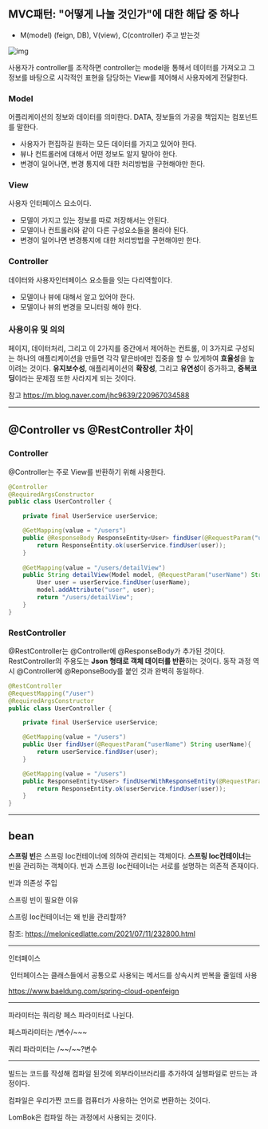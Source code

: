 ## MVC패턴:  "어떻게 나눌 것인가"에 대한 해답 중 하나

- M(model) (feign, DB), V(view), C(controller) 주고 받는것

![img](https://mblogthumb-phinf.pstatic.net/MjAxODEyMDVfMTA1/MDAxNTQ0MDE3MDQ3OTE3.g5uFx4CwmDcihBhk4Yc3DXwMrLE1FtQkRc5dQ3awkZkg.vNLkkt-Xyalvg4AwO65vf3b3bvwVaR0hnM9c639Mftog.JPEG.jhc9639/%25EB%25B8%2594%25EB%25A1%259C%25EA%25B7%25B81.jpg?type=w800)



사용자가 controller를 조작하면 controller는 model을 통해서 데이터를 가져오고 그 정보를 바탕으로 시각적인 표현을 담당하는 View를 제어해서 사용자에게 전달한다.

### Model

어플리케이션의 정보와 데이터를 의미한다. DATA, 정보들의 가공을 책임지는 컴포넌트를 말한다.

- 사용자가 편집하길 원하는 모든 데이터를 가지고 있어야 한다.
- 뷰나 컨트롤러에 대해서 어떤 정보도 알지 말아야 한다.
- 변경이 일어나면, 변경 통지에 대한 처리방법을 구현해야만 한다.

### View

사용자 인터페이스 요소이다.

- 모델이 가지고 있는 정보를 따로 저장해서는 안된다.
- 모델이나 컨트롤러와 같이 다른 구성요소들을 몰라야 된다.
- 변경이 일어나면 변경통지에 대한 처리방법을 구현해야만 한다.

### Controller

데이터와 사용자인터페이스 요소들을 잇는 다리역할이다.

- 모델이나 뷰에 대해서 알고 있어야 한다.
- 모델이나 뷰의 변경을 모니터링 해야 한다.

### 사용이유 및 의의

페이지, 데이터처리, 그리고 이 2가지를 중간에서 제어하는 컨트롤, 이 3가지로 구성되는 하나의 애플리케이션을 만들면 각각 맡은바에만 집중을 할 수 있게하여 **효율성**을 높이려는 것이다. **유지보수성**, 애플리케이션의 **확장성**, 그리고 **유연성**이 증가하고, **중복코딩**이라는 문제점 또한 사라지게 되는 것이다.

참고 https://m.blog.naver.com/jhc9639/220967034588

---

## @Controller vs @RestController 차이

### Controller

@Controller는 주로 View를 반환하기 위해 사용한다.

```java
@Controller
@RequiredArgsConstructor
public class UserController {

    private final UserService userService;

    @GetMapping(value = "/users")
    public @ResponseBody ResponseEntity<User> findUser(@RequestParam("userName") String userName){
        return ResponseEntity.ok(userService.findUser(user));
    }
    
    @GetMapping(value = "/users/detailView")
    public String detailView(Model model, @RequestParam("userName") String userName){
        User user = userService.findUser(userName);
        model.addAttribute("user", user);
        return "/users/detailView";
    }
}
```



### RestController

@RestController는 @Controller에 @ResponseBody가 추가된 것이다. RestController의 주용도는 **Json 형태로 객체 데이터를 반환**하는 것이다. 동작 과정 역시 @Controller에 @ReponseBody를 붙인 것과 완벽히 동일하다.

```java
@RestController
@RequestMapping("/user")
@RequiredArgsConstructor
public class UserController {

    private final UserService userService;

    @GetMapping(value = "/users")
    public User findUser(@RequestParam("userName") String userName){
        return userService.findUser(user);
    }

    @GetMapping(value = "/users")
    public ResponseEntity<User> findUserWithResponseEntity(@RequestParam("userName") String userName){
        return ResponseEntity.ok(userService.findUser(user));
    }
}
```



---

## bean

**스프링 빈**은 스프링 Ioc컨테이너에 의하여 관리되는 객체이다. **스프링 Ioc컨테이너**는 빈을 관리하는 객체이다. 빈과 스프링 Ioc컨테이너는 서로를 설명하는 의존적 존재이다.

빈과 의존성 주입





스프링 빈이 필요한 이유

스프링 Ioc컨테이너는 왜 빈을 관리할까?

참조: https://melonicedlatte.com/2021/07/11/232800.html

---

인터페이스 

​	인터페이스는 클래스들에서 공통으로 사용되는 메서드를 상속시켜 반복을 줄일데 사용



https://www.baeldung.com/spring-cloud-openfeign

---

파라미터는 쿼리랑 페스 파라미터로 나뉜다.

페스파라미터는 /변수/~~~

쿼리 파라미터는 /\~\~/\~\~?변수 

---

빌드는 코드를 작성해 컴파일 된것에 외부라이브러리를 추가하여 실행파일로 만드는 과정이다.

컴파일은 우리가짠 코드를 컴퓨터가 사용하는 언어로 변환하는 것이다.

LomBok은 컴파일 하는 과정에서 사용되는 것이다.